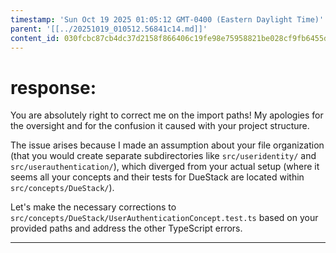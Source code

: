 ```yaml
---
timestamp: 'Sun Oct 19 2025 01:05:12 GMT-0400 (Eastern Daylight Time)'
parent: '[[../20251019_010512.56841c14.md]]'
content_id: 030fcbc87cb4dc37d2158f866406c19fe98e75958821be028cf9fb6455d23846
---
```


# response:

You are absolutely right to correct me on the import paths! My apologies for the oversight and for the confusion it caused with your project structure.

The issue arises because I made an assumption about your file organization (that you would create separate subdirectories like `src/useridentity/` and `src/userauthentication/`), which diverged from your actual setup (where it seems all your concepts and their tests for DueStack are located within `src/concepts/DueStack/`).

Let's make the necessary corrections to `src/concepts/DueStack/UserAuthenticationConcept.test.ts` based on your provided paths and address the other TypeScript errors.

***

